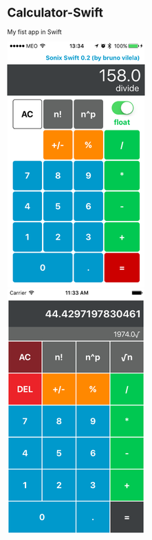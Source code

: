 # Calculator-Swift

My fist app in Swift

<img src="screenshots/v0.2.png" alt="Swift Calculator V0.2" style="width: 320px;"/>
<img src="screenshots/v0.4.png" alt="Swift Calculator V0.4" style="width: 320px;"/>

